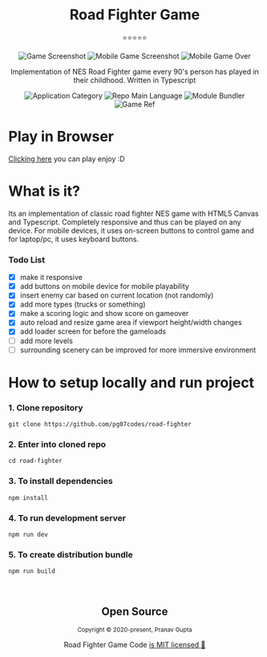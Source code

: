 <h1 align="center">Road Fighter Game</h1>
<p align="center">⭐⭐⭐⭐⭐</p>

<p align="center">
<img src="https://user-images.githubusercontent.com/34238240/100523809-52198300-31d9-11eb-9b39-e0a401cc1884.png" alt="Game Screenshot">
<img src="https://user-images.githubusercontent.com/34238240/100523811-547bdd00-31d9-11eb-83da-5ecffeb09265.png" alt="Mobile Game Screenshot">
<img src="https://user-images.githubusercontent.com/34238240/100996755-741b5880-357f-11eb-9c5c-70123c46a1a0.png" alt="Mobile Game Over">
</p>

<p align="center">Implementation of NES Road Fighter game every 90's person has played in their childhood. Written in Typescript</p>
<p align="center">
  <img  src="https://img.shields.io/badge/category-gamedev-orange" alt="Application Category" />
  <img  src="https://img.shields.io/badge/language-typescript-blue" alt="Repo Main Language" />
  <img  src="https://img.shields.io/badge/bundler-webpack-blueviolet" alt="Module Bundler" />
  <img  src="https://img.shields.io/badge/name-road_fighter-green" alt="Game Ref" />
</p>

# Play in Browser

[Clicking here](https://roadfighter.netlify.com) you can play enjoy :D

# What is it?
Its an implementation of classic road fighter NES game with HTML5 Canvas and Typescript. Completely responsive and thus can be played on any device. For mobile devices, it uses on-screen buttons to control game and for laptop/pc, it uses keyboard buttons.

### Todo List

- [x] make it responsive
- [x] add buttons on mobile device for mobile playability
- [x] insert enemy car based on current location (not randomly)
- [x] add more types (trucks or something)
- [x] make a scoring logic and show score on gameover
- [x] auto reload and resize game area if viewport height/width changes
- [x] add loader screen for before the gameloads
- [ ] add more levels
- [ ] surrounding scenery can be improved for more immersive environment

# How to setup locally and run project

### 1. Clone repository

```
git clone https://github.com/pg07codes/road-fighter
```

### 2. Enter into cloned repo

```
cd road-fighter
```

### 3. To install dependencies 

```
npm install
```

### 4. To run development server

```
npm run dev 
```


### 5. To create distribution bundle

```
npm run build
```

<br>

<h2 align="center">
  Open Source
</h2>
<p align="center">
  <sub>Copyright © 2020-present, Pranav Gupta</sub>
</p>
<p align="center">Road Fighter Game Code <a href="https://github.com/LaksCastro/snake-game/blob/master/LICENSE.md">is MIT licensed 💖</a></p>
